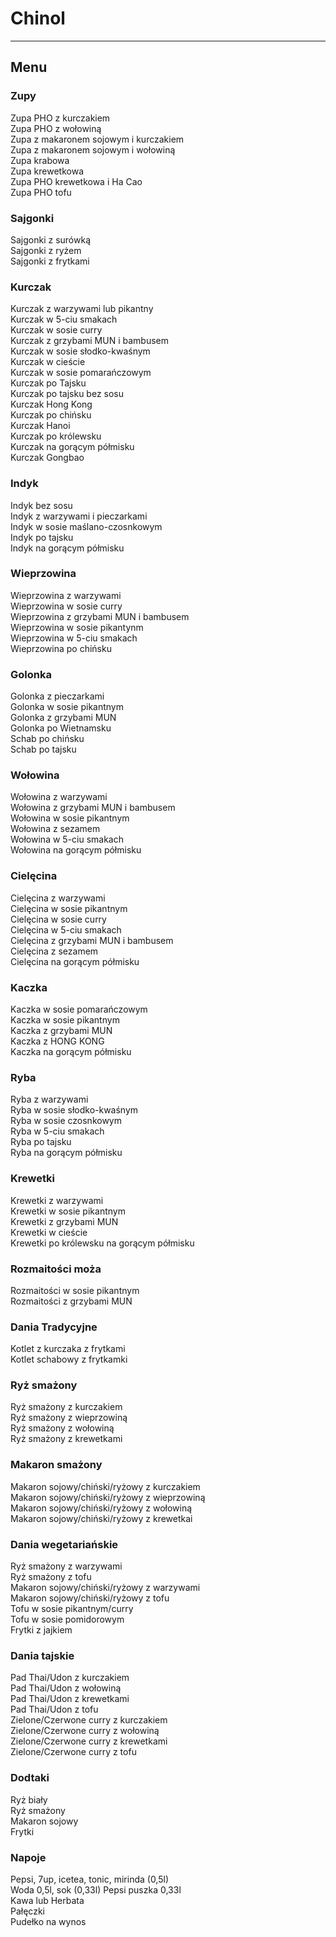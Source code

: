 # Chinol
___
## Menu
### Zupy
Zupa PHO z kurczakiem  
Zupa PHO z wołowiną  
Zupa z makaronem sojowym i kurczakiem  
Zupa z makaronem sojowym i wołowiną  
Zupa krabowa  
Zupa krewetkowa  
Zupa PHO krewetkowa i Ha Cao  
Zupa PHO tofu  
### Sajgonki
Sajgonki z surówką  
Sajgonki z ryżem  
Sajgonki z frytkami  
### Kurczak
Kurczak z warzywami lub pikantny  
Kurczak w 5-ciu smakach  
Kurczak w sosie curry  
Kurczak z grzybami MUN i bambusem  
Kurczak w sosie słodko-kwaśnym  
Kurczak w cieście  
Kurczak w sosie pomarańczowym  
Kurczak po Tajsku  
Kurczak po tajsku bez sosu  
Kurczak Hong Kong  
Kurczak po chińsku  
Kurczak Hanoi  
Kurczak po królewsku  
Kurczak na gorącym półmisku  
Kurczak Gongbao  
### Indyk
Indyk bez sosu  
Indyk z warzywami i pieczarkami  
Indyk w sosie maślano-czosnkowym  
Indyk po tajsku  
Indyk na gorącym półmisku  
### Wieprzowina
Wieprzowina z warzywami  
Wieprzowina w sosie curry  
Wieprzowina z grzybami MUN i bambusem  
Wieprzowina w sosie pikantynm  
Wieprzowina w 5-ciu smakach  
Wieprzowina po chińsku  
### Golonka
Golonka z pieczarkami  
Golonka w sosie pikantnym  
Golonka z grzybami MUN  
Golonka po Wietnamsku  
Schab po chińsku  
Schab po tajsku  
### Wołowina
Wołowina z warzywami  
Wołowina z grzybami MUN i bambusem  
Wołowina w sosie pikantnym  
Wołowina z sezamem  
Wołowina w 5-ciu smakach  
Wołowina na gorącym półmisku  
### Cielęcina
Cielęcina z warzywami  
Cielęcina w sosie pikantnym  
Cielęcina w sosie curry  
Cielęcina w 5-ciu smakach  
Cielęcina z grzybami MUN i bambusem  
Cielęcina z sezamem  
Cielęcina na gorącym półmisku  
### Kaczka
Kaczka w sosie pomarańczowym  
Kaczka w sosie pikantnym  
Kaczka z grzybami MUN  
Kaczka z HONG KONG  
Kaczka na gorącym półmisku  
### Ryba
Ryba z warzywami  
Ryba w sosie słodko-kwaśnym  
Ryba w sosie czosnkowym  
Ryba w 5-ciu smakach  
Ryba po tajsku  
Ryba na gorącym półmisku  
### Krewetki
Krewetki z warzywami  
Krewetki w sosie pikantnym  
Krewetki z grzybami MUN  
Krewetki w cieście  
Krewetki po królewsku na gorącym półmisku  
### Rozmaitości moża
Rozmaitości w sosie pikantnym  
Rozmaitości z grzybami MUN  
### Dania Tradycyjne
Kotlet z kurczaka z frytkami  
Kotlet schabowy z frytkamki  
### Ryż smażony
Ryż smażony z kurczakiem  
Ryż smażony z wieprzowiną  
Ryż smażony z wołowiną  
Ryż smażony z krewetkami  
### Makaron smażony
Makaron sojowy/chiński/ryżowy z kurczakiem  
Makaron sojowy/chiński/ryżowy z wieprzowiną  
Makaron sojowy/chiński/ryżowy z wołowiną  
Makaron sojowy/chiński/ryżowy z krewetkai  
### Dania wegetariańskie
Ryż smażony z warzywami  
Ryż smażony z tofu  
Makaron sojowy/chiński/ryżowy z warzywami  
Makaron sojowy/chiński/ryżowy z tofu  
Tofu w sosie pikantnym/curry  
Tofu w sosie pomidorowym  
Frytki z jajkiem  
### Dania tajskie
Pad Thai/Udon z kurczakiem  
Pad Thai/Udon z wołowiną  
Pad Thai/Udon z krewetkami  
Pad Thai/Udon z tofu  
Zielone/Czerwone curry z kurczakiem  
Zielone/Czerwone curry z wołowiną  
Zielone/Czerwone curry z krewetkami  
Zielone/Czerwone curry z tofu  
### Dodtaki
Ryż biały  
Ryż smażony  
Makaron sojowy  
Frytki  
### Napoje
Pepsi, 7up, icetea, tonic, mirinda (0,5l)  
Woda 0,5l, sok (0,33l) Pepsi puszka 0,33l  
Kawa lub Herbata  
Pałęczki  
Pudełko na wynos  
